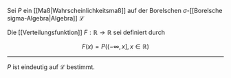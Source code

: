 Sei $P$ ein [[Maß|Wahrscheinlichkeitsmaß]] auf der Borelschen $\sigma$-[[Borelsche sigma-Algebra|Algebra]] $\mathcal{L}$

Die [[Verteilungsfunktion]] $F : \mathbb{R} \to \mathbb{R}$ sei definiert durch

$$
	F(x) = P((-\infty, x], x \in \mathbb{R})
$$

---

$P$ ist eindeutig auf $\mathcal{L}$ bestimmt.

